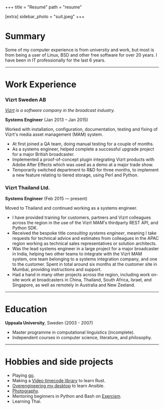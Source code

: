 +++
title = "Resumé"
path = "resume"

[extra]
sidebar_photo = "suit.jpeg"
+++

# Summary

Some of my computer experience is from university and work, but most is from being a user of Linux, BSD and other free software for over 20 years. I have been in IT professionally for the last 6 years.

---

# Work Experience

### Vizrt Sweden AB

*[Vizrt][] is a software company in the broadcast industry.*

**Systems Engineer** (Jan 2013 – Jan 2015)

Worked with installation, configuration, documentation, testing and fixing of Vizrt's media asset management (MAM) system.

* At first joined a QA team, doing manual testing for a couple of months.
* As a systems engineer, helped complete a successful upgrade project for a major British broadcaster.
* Implemented a proof-of-concept plugin integrating Vizrt products with Adobe After Effects which was used as a demo at a major trade show.
* Temporarily switched department to R&D for three months, to implement a new feature relating to tiered storage, using Perl and Python.

### Vizrt Thailand Ltd.

**Systems Engineer** (Feb 2015 — present)

Moved to Thailand and continued working as a systems engineer.

* I have provided training for customers, partners and Vizrt colleagues across the region in the use of the Vizrt MAM's thirdparty REST API, and Python SDK.
* Received the bespoke title _consulting systems engineer_, meaning I take requests for technical advice and estimates from colleagues in the APAC region working as technical sales representatives or solution architects.
* Was the lead systems engineer in a large project for a major broadcaster in India, helping two other teams to integrate with the Vizrt MAM system, one team belonging to a systems integration company, and one to the customer. Spent in total around six months at the customer site in Mumbai, providing instructions and support.
* Had a hand in many other projects across the region, including work on-site work at broadcasters in China, Thailand, South Africa, Israel, and Singapore, as well as remotely in Australia and New Zeeland.

---

# Education

**Uppsala University**, Sweden (2003 - 2007)

* Master programme in computational linguistics (incomplete).
* Independent courses in computer science, literature, and philosophy.

---

# Hobbies and side projects

* Playing [go](https://online-go.com/player/52248/).
* Making a [Video timecode library](https://gitlab.com/bkhl/video-timecode-rs) to learn Rust.
* [Overengineering my desktop](https://gitlab.com/bkhl/dotfiles/tree/master/.local/share/playbooks) to learn Ansible.
* [Photography](./galleries/_index.md).
* Mentoring beginners in Python and Bash on [Exercism](https://exercism.io/).
* Learning Thai.


[Vizrt]: http://www.vizrt.com
